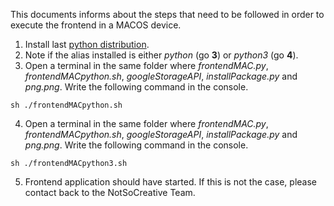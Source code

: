 This documents informs about the steps that need to be followed in order to execute the frontend in a MACOS device.

1. Install last [python distribution](https://www.python.org/downloads/).
2. Note if the alias installed is either _python_ (go **3**) or _python3_ (go **4**).
3. Open a terminal in the same folder where _frontendMAC.py_, _frontendMACpython.sh_, 
_googleStorageAPI_, _installPackage.py_ and _png.png_. Write the following command in the console.
````commandline
sh ./frontendMACpython.sh
````
4. Open a terminal in the same folder where _frontendMAC.py_, _frontendMACpython.sh_, 
_googleStorageAPI_, _installPackage.py_ and _png.png_. Write the following command in the console.
````commandline
sh ./frontendMACpython3.sh
````

5. Frontend application should have started. If this is not the case, please contact back to the NotSoCreative Team.
